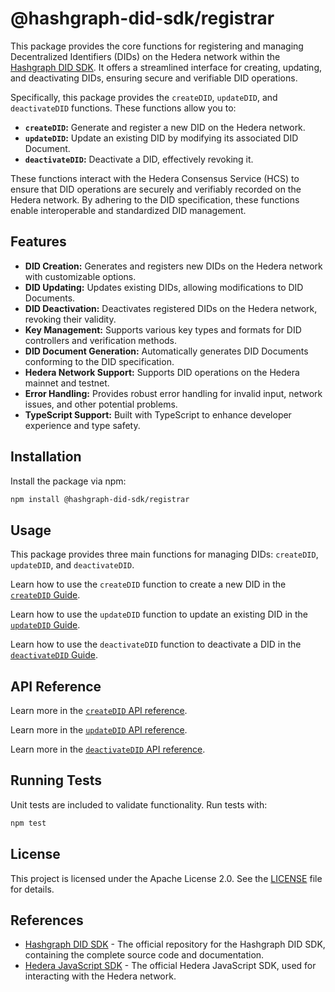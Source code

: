 # @hashgraph-did-sdk/registrar

This package provides the core functions for registering and managing Decentralized Identifiers (DIDs) on the Hedera network within the [Hashgraph DID SDK](https://github.com/Swiss-Digital-Assets-Institute/hashgraph-did-sdk-js). It offers a streamlined interface for creating, updating, and deactivating DIDs, ensuring secure and verifiable DID operations.

Specifically, this package provides the `createDID`, `updateDID`, and `deactivateDID` functions. These functions allow you to:

*   **`createDID`:** Generate and register a new DID on the Hedera network.
*   **`updateDID`:** Update an existing DID by modifying its associated DID Document.
*   **`deactivateDID`:** Deactivate a DID, effectively revoking it.

These functions interact with the Hedera Consensus Service (HCS) to ensure that DID operations are securely and verifiably recorded on the Hedera network. By adhering to the DID specification, these functions enable interoperable and standardized DID management.

## Features

*   **DID Creation:** Generates and registers new DIDs on the Hedera network with customizable options.
*   **DID Updating:** Updates existing DIDs, allowing modifications to DID Documents.
*   **DID Deactivation:** Deactivates registered DIDs on the Hedera network, revoking their validity.
*   **Key Management:** Supports various key types and formats for DID controllers and verification methods.
*   **DID Document Generation:** Automatically generates DID Documents conforming to the DID specification.
*   **Hedera Network Support:**  Supports DID operations on the Hedera mainnet and testnet.
*   **Error Handling:** Provides robust error handling for invalid input, network issues, and other potential problems.
*   **TypeScript Support:** Built with TypeScript to enhance developer experience and type safety.

## Installation

Install the package via npm:

```bash
npm install @hashgraph-did-sdk/registrar
```

## Usage

This package provides three main functions for managing DIDs: `createDID`, `updateDID`, and `deactivateDID`.

Learn how to use the `createDID` function to create a new DID in the [`createDID` Guide](https://swiss-digital-assets-institute.github.io/hashgraph-did-sdk-js/documentation/0.0.1/04-implementation/components/createDID-guide.html).

Learn how to use the `updateDID` function to update an existing DID in the [`updateDID` Guide](https://swiss-digital-assets-institute.github.io/hashgraph-did-sdk-js/documentation/0.0.1/04-implementation/components/updateDID-guide.html).

Learn how to use the `deactivateDID` function to deactivate a DID in the [`deactivateDID` Guide](https://swiss-digital-assets-institute.github.io/hashgraph-did-sdk-js/documentation/0.0.1/04-implementation/components/deactivateDID-guide.html).


## API Reference

Learn more in the [`createDID` API reference](https://swiss-digital-assets-institute.github.io/hashgraph-did-sdk-js/documentation/0.0.1/04-implementation/components/createDID-api.html).

Learn more in the [`updateDID` API reference](https://swiss-digital-assets-institute.github.io/hashgraph-did-sdk-js/documentation/0.0.1/04-implementation/components/updateDID-api.html).

Learn more in the [`deactivateDID` API reference](https://swiss-digital-assets-institute.github.io/hashgraph-did-sdk-js/documentation/0.0.1/04-implementation/components/deactivateDID-api.html).


## Running Tests

Unit tests are included to validate functionality. Run tests with:

```bash
npm test
```

## License

This project is licensed under the Apache License 2.0. See the [LICENSE](LICENSE) file for details.

## References

  * [Hashgraph DID SDK](https://github.com/Swiss-Digital-Assets-Institute/hashgraph-did-sdk-js) - The official repository for the Hashgraph DID SDK, containing the complete source code and documentation.
  * [Hedera JavaScript SDK](https://github.com/hashgraph/hedera-sdk-js) - The official Hedera JavaScript SDK, used for interacting with the Hedera network.